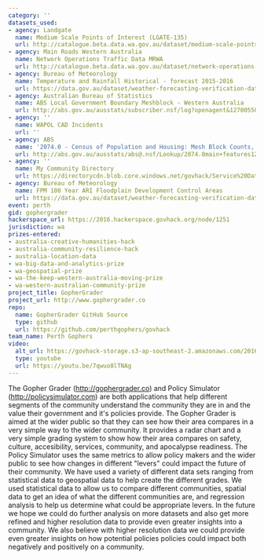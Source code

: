 ```yaml
---
category: ''
datasets_used:
- agency: Landgate
  name: Medium Scale Points of Interest (LGATE-135)
  url: http://catalogue.beta.data.wa.gov.au/dataset/medium-scale-points-of-interest-lgate-135
- agency: Main Roads Western Australia
  name: Network Operations Traffic Data MRWA
  url: http://catalogue.beta.data.wa.gov.au/dataset/network-operations-traffic-data-mrwa
- agency: Bureau of Meteorology
  name: Temperature and Rainfall Historical - forecast 2015-2016
  url: https://data.gov.au/dataset/weather-forecasting-verification-data-2015-05-to-2016-04/resource/16083945-3309-4c8a-9b64-49971be15878
- agency: Australian Bureau of Statistics
  name: ABS Local Government Boundary Meshblock - Western Australia
  url: http://abs.gov.au/ausstats/subscriber.nsf/log?openagent&1270055001_mb_2011_wa_shape.zip&1270.0.55.001&Data%20Cubes&E1F9D7EA5D7FE609CA257801000CD692&0&July%202011&23.12.2010&Latest
- agency: ''
  name: WAPOL CAD Incidents
  url: ''
- agency: ABS
  name: '2074.0 - Census of Population and Housing: Mesh Block Counts, 2011'
  url: http://abs.gov.au/ausstats/abs@.nsf/Lookup/2074.0main+features12011
- agency: ''
  name: My Community Directory
  url: https://directorycdn.blob.core.windows.net/govhack/Service%20Data%20GovHack%20WA%202016.xlsx
- agency: Bureau of Meteorology
  name: FPM 100 Year ARI Floodplain Development Control Areas
  url: https://data.gov.au/dataset/weather-forecasting-verification-data-2015-05-to-2016-04/resource/16083945-3309-4c8a-9b64-49971be15878
event: perth
gid: gophergrader
hackerspace_url: https://2016.hackerspace.govhack.org/node/1251
jurisdiction: wa
prizes-entered:
- australia-creative-humanities-hack
- australia-community-resilience-hack
- australia-location-data
- wa-big-data-and-analytics-prize
- wa-geospatial-prize
- wa-the-keep-western-australia-moving-prize
- wa-western-australian-community-prize
project_title: GopherGrader
project_url: http://www.gophergrader.co
repo:
  name: GopherGrader GitHub Source
  type: github
  url: https://github.com/perthgophers/govhack
team_name: Perth Gophers
video:
  alt_url: https://govhack-storage.s3-ap-southeast-2.amazonaws.com/2016/Presentation1.mp4
  type: youtube
  url: https://youtu.be/7qwuo8lTNAg
---
```


The Gopher Grader (http://gophergrader.co) and Policy Simulator (http://policysimulator.com) are both applications that help different segments of the community understand the community they are in and the value their government and it's policies provide.
The Gopher Grader is aimed at the wider public so that they can see how their area compares in a very simple way to the wider community. It provides a radar chart and a very simple grading system to show how their area compares on safety, culture, accesibility, services, community, and apocalypse readiness.
The Policy Simulator uses the same metrics to allow policy makers and the wider public to see how changes in different "levers" could impact the future of their community.
We have used a variety of different data sets ranging from statistical data to geospatial data to help create the different grades. We used statistical data to allow us to compare different communities, spatial data to get an idea of what the different communities are, and regression analysis to help us determine what could be appropriate levers.
In the future we hope we could do further analysis on more datasets and also get more refined and higher resolution data to provide even greater insights into a community. We also believe with higher resolution data we could provide even greater insights on how potential policies policies could impact both negatively and positively on a community.